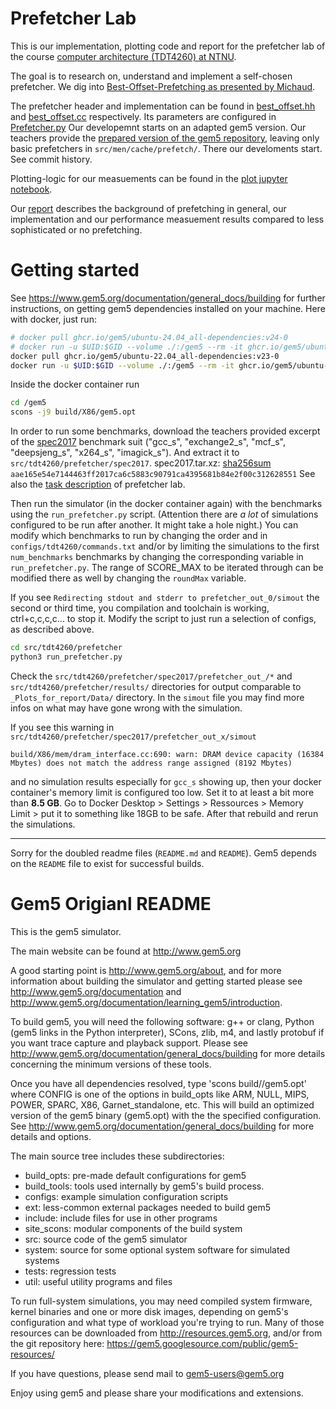 # Prefetcher Lab
This is our implementation, plotting code and report for the prefetcher lab of the
course [computer architecture (TDT4260) at NTNU](https://www.ntnu.edu/studies/courses/TDT4260/2023).

The goal is to research on, understand and implement a self-chosen prefetcher.
We dig into [Best-Offset-Prefetching as presented by Michaud](https://inria.hal.science/hal-01254863v1).

The prefetcher header and implementation can be found in
[best_offset.hh](src/mem/cache/prefetch/best_offset.hh) and
[best_offset.cc](src/mem/cache/prefetch/best_offset.cc) respectively.
Its parameters are configured in [Prefetcher.py](src/mem/cache/prefetch/Prefetcher.py)
Our developemnt starts on an adapted gem5 version.
Our teachers provide the [prepared version of the gem5 repository](https://github.com/davidmetz/gem5-tdt4260),
leaving only basic prefetchers in `src/men/cache/prefetch/`. There our develoments start. See commit history.

Plotting-logic for our measuements can be found in the [plot jupyter notebook](_Plots_for_report/plot.ipynb).

Our [report](report_prefechter_lab_bo/report_bop.pdf) describes the background of prefetching in general,
our implementation and our performance measuement results compared to less sophisticated or no prefetching.

# Getting started

See https://www.gem5.org/documentation/general_docs/building for further instructions,
on getting gem5 dependencies installed on your machine. Here with docker, just run:
```bash
# docker pull ghcr.io/gem5/ubuntu-24.04_all-dependencies:v24-0
# docker run -u $UID:$GID --volume ./:/gem5 --rm -it ghcr.io/gem5/ubuntu-24.04_all-dependencies:v24-0
docker pull ghcr.io/gem5/ubuntu-22.04_all-dependencies:v23-0
docker run -u $UID:$GID --volume ./:/gem5 --rm -it ghcr.io/gem5/ubuntu-22.04_all-dependencies:v23-0
```

Inside the docker container run
```bash
cd /gem5
scons -j9 build/X86/gem5.opt
```

In order to run some benchmarks, download the teachers provided excerpt of the
[spec2017](https://static.teloecho.eu/tdt4260/spec2017.tar.xz)
benchmark suit ("gcc_s", "exchange2_s", "mcf_s", "deepsjeng_s", "x264_s", "imagick_s").
And extract it to `src/tdt4260/prefetcher/spec2017`.
spec2017.tar.xz: [sha256sum](https://static.teloecho.eu/tdt4260/spec2017.tar.xz.sha256sum) `aae165e54e7144463ff2017ca6c5883c90791ca4395681b84e2f00c312628551`
See also the [task description](/src/tdt4260/README.md) of prefetcher lab.

Then run the simulator (in the docker container again) with the benchmarks using the `run_prefetcher.py` script. (Attention there are _a lot_ of simulations configured to be run after another. It might take a hole night.)
You can modify which benchmarks to run by changing the order and in `configs/tdt4260/commands.txt` and/or by limiting the simulations to the first `num_benchmarks` benchmarks by changing the corresponding variable in `run_prefetcher.py`.
The range of SCORE_MAX to be iterated through can be modified there as well by changing the `roundMax` variable.

If you see `Redirecting stdout and stderr to prefetcher_out_0/simout` the second or third time, you compilation and toolchain is working, ctrl+c,c,c,c... to stop it. Modify the script to just run a selection of configs, as described above.
```bash
cd src/tdt4260/prefetcher
python3 run_prefetcher.py
```

Check the `src/tdt4260/prefetcher/spec2017/prefetcher_out_/*` and `src/tdt4260/prefetcher/results/`
directories for output comparable to `_Plots_for_report/Data/` directory.
In the `simout` file you may find more infos on what may have gone wrong with the simulation.

If you see this warning in `src/tdt4260/prefetcher/spec2017/prefetcher_out_x/simout`
```
build/X86/mem/dram_interface.cc:690: warn: DRAM device capacity (16384 Mbytes) does not match the address range assigned (8192 Mbytes)
```
and no simulation results especially for `gcc_s` showing up, then your docker container's memory limit is configured too low.
Set it to at least a bit more than **8.5 GB**.
Go to Docker Desktop > Settings > Ressources > Memory Limit > put it to something like 18GB to be safe.
After that rebuild and rerun the simulations.

-----
Sorry for the doubled readme files (`README.md` and `README`).
Gem5 depends on the `README` file to exist for successful builds.
# Gem5 Origianl README

This is the gem5 simulator.

The main website can be found at http://www.gem5.org

A good starting point is http://www.gem5.org/about, and for
more information about building the simulator and getting started
please see http://www.gem5.org/documentation and
http://www.gem5.org/documentation/learning_gem5/introduction.

To build gem5, you will need the following software: g++ or clang,
Python (gem5 links in the Python interpreter), SCons, zlib, m4, and lastly
protobuf if you want trace capture and playback support. Please see
http://www.gem5.org/documentation/general_docs/building for more details
concerning the minimum versions of these tools.

Once you have all dependencies resolved, type 'scons
build/<CONFIG>/gem5.opt' where CONFIG is one of the options in build_opts like
ARM, NULL, MIPS, POWER, SPARC, X86, Garnet_standalone, etc. This will build an
optimized version of the gem5 binary (gem5.opt) with the the specified
configuration. See http://www.gem5.org/documentation/general_docs/building for
more details and options.

The main source tree includes these subdirectories:
   - build_opts: pre-made default configurations for gem5
   - build_tools: tools used internally by gem5's build process.
   - configs: example simulation configuration scripts
   - ext: less-common external packages needed to build gem5
   - include: include files for use in other programs
   - site_scons: modular components of the build system
   - src: source code of the gem5 simulator
   - system: source for some optional system software for simulated systems
   - tests: regression tests
   - util: useful utility programs and files

To run full-system simulations, you may need compiled system firmware, kernel
binaries and one or more disk images, depending on gem5's configuration and
what type of workload you're trying to run. Many of those resources can be
downloaded from http://resources.gem5.org, and/or from the git repository here:
https://gem5.googlesource.com/public/gem5-resources/

If you have questions, please send mail to gem5-users@gem5.org

Enjoy using gem5 and please share your modifications and extensions.
